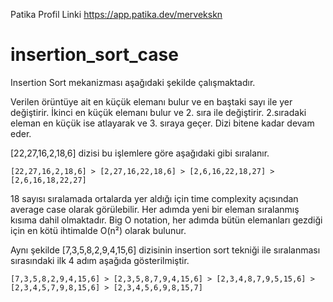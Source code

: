 Patika Profil Linki
https://app.patika.dev/mervekskn

# insertion_sort_case

Insertion Sort mekanizması aşağıdaki şekilde çalışmaktadır.

Verilen örüntüye ait en küçük elemanı bulur ve en baştaki sayı ile yer değiştirir. İkinci en küçük elemanı bulur ve 2. sıra ile değiştirir. 2.sıradaki eleman en küçük ise atlayarak ve 3. sıraya geçer. Dizi bitene kadar devam eder.

[22,27,16,2,18,6] dizisi bu işlemlere göre aşağıdaki gibi sıralanır.

`[22,27,16,2,18,6] > [2,27,16,22,18,6] > [2,6,16,22,18,27] > [2,6,16,18,22,27]`

18 sayısı sıralamada ortalarda yer aldığı için time complexity açısından average case olarak görülebilir.
Her adımda yeni bir eleman sıralanmış kısıma dahil olmaktadır. Big O notation, her adımda bütün elemanları gezdiği için en kötü ihtimalde O(n²) olarak bulunur.

Aynı şekilde [7,3,5,8,2,9,4,15,6] dizisinin insertion sort tekniği ile sıralanması sırasındaki ilk 4 adım aşağıda gösterilmiştir.

`[7,3,5,8,2,9,4,15,6] > [2,3,5,8,7,9,4,15,6] > [2,3,4,8,7,9,5,15,6] > [2,3,4,5,7,9,8,15,6] > [2,3,4,5,6,9,8,15,7]`
